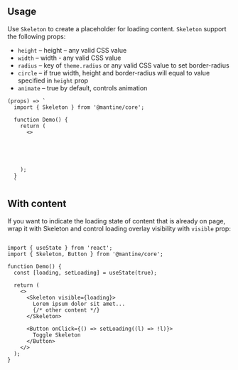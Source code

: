 ## Usage

Use `Skeleton` to create a placeholder for loading content. `Skeleton` support the following props:

-   `height` – height – any valid CSS value
-   `width` – width - any valid CSS value
-   `radius` – key of `theme.radius` or any valid CSS value to set border-radius
-   `circle` – if true width, height and border-radius will equal to value specified in `height` prop
-   `animate` – true by default, controls animation

```
(props) => `
  import { Skeleton } from '@mantine/core';

  function Demo() {
    return (
      <>
        
        
        
        
      
    );
  }
  `
```

## With content

If you want to indicate the loading state of content that is already on page, wrap it with Skeleton and control loading overlay visibility with `visible` prop:

```

import { useState } from 'react';
import { Skeleton, Button } from '@mantine/core';

function Demo() {
  const [loading, setLoading] = useState(true);

  return (
    <>
      <Skeleton visible={loading}>
        Lorem ipsum dolor sit amet...
        {/* other content */}
      </Skeleton>

      <Button onClick={() => setLoading((l) => !l)}>
        Toggle Skeleton
      </Button>
    </>
  );
}
```